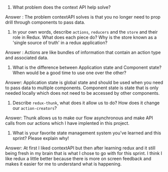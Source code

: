 1. What problem does the context API help solve?

Answer : The problem contextAPI solves is that you no longer need to prop drill through components to pass data.

1. In your own words, describe `actions`, `reducers` and the `store` and their role in Redux. What does each piece do? Why is the store known as a 'single source of truth' in a redux application?

Answer : Actions are like bundles of information that contain an action type and associated data.

1. What is the difference between Application state and Component state? When would be a good time to use one over the other?

Answer: Application state is global state and should be used when you need to pass data to multiple components.
Component state is state that is only needed locally which does not need to be accessed by other components.

1. Describe `redux-thunk`, what does it allow us to do? How does it change our `action-creators`?

Answer: Thunk allows us to make our flow asynchronous and make API calls from our actions which I have implented in this project.

1. What is your favorite state management system you've learned and this sprint? Please explain why!

Answer: At first I liked contextAPI but then after learning redux and it still being fresh in my brain that is what I chose to go with for this sprint. I think I like redux a little better because there is more on screen feedback and makes it easier for me to understand what is happening.
